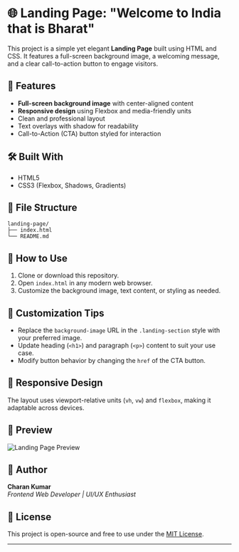 # 🌐 Landing Page: "Welcome to India that is Bharat"

This project is a simple yet elegant **Landing Page** built using HTML and CSS. It features a full-screen background image, a welcoming message, and a clear call-to-action button to engage visitors.

## 🧱 Features

- **Full-screen background image** with center-aligned content
- **Responsive design** using Flexbox and media-friendly units
- Clean and professional layout
- Text overlays with shadow for readability
- Call-to-Action (CTA) button styled for interaction

## 🛠️ Built With

- HTML5
- CSS3 (Flexbox, Shadows, Gradients)

## 📂 File Structure

```
landing-page/
├── index.html
└── README.md
```

## 🚀 How to Use

1. Clone or download this repository.
2. Open `index.html` in any modern web browser.
3. Customize the background image, text content, or styling as needed.

## 🔧 Customization Tips

- Replace the `background-image` URL in the `.landing-section` style with your preferred image.
- Update heading (`<h1>`) and paragraph (`<p>`) content to suit your use case.
- Modify button behavior by changing the `href` of the CTA button.

## 📱 Responsive Design

The layout uses viewport-relative units (`vh`, `vw`) and `flexbox`, making it adaptable across devices.

## 🎨 Preview

![Landing Page Preview](https://images.unsplash.com/photo-1507525428034-b723cf961d3e?auto=format&fit=crop&w=1600&q=80)

## 👤 Author

**Charan Kumar**  
*Frontend Web Developer | UI/UX Enthusiast*

## 📄 License

This project is open-source and free to use under the [MIT License](LICENSE).

---
